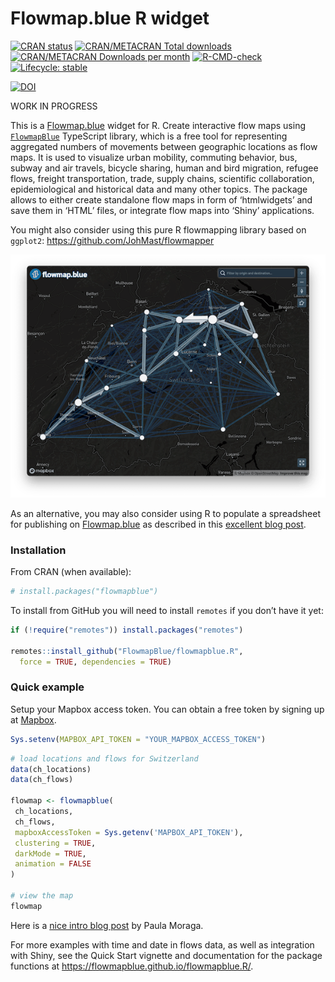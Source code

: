 

# Flowmap.blue R widget

<!-- badges: start -->

<a href="https://CRAN.R-project.org/package=flowmapblue"
target="_blank"><img
src="https://www.r-pkg.org/badges/version/flowmapblue"
alt="CRAN status" /></a>
<a href="https://CRAN.R-project.org/package=flowmapblue"
target="_blank"><img
src="https://cranlogs.r-pkg.org/badges/grand-total/flowmapblue?color=blue"
alt="CRAN/METACRAN Total downloads" /></a>
<a href="https://CRAN.R-project.org/package=flowmapblue"
target="_blank"><img
src="https://cranlogs.r-pkg.org/badges/flowmapblue?color=blue"
alt="CRAN/METACRAN Downloads per month" /></a> <a
href="https://github.com/FlowmapBlue/flowmapblue.R/actions/workflows/R-CMD-check.yaml"
target="_blank"><img
src="https://github.com/FlowmapBlue/flowmapblue.R/actions/workflows/R-CMD-check.yaml/badge.svg"
alt="R-CMD-check" /></a>
<a href="https://lifecycle.r-lib.org/articles/stages.html#experimental"
target="_blank"><img
src="https://img.shields.io/badge/lifecycle-experimental-orange.svg"
alt="Lifecycle: stable" /></a>

[![DOI](https://zenodo.org/badge/DOI/10.32614/CRAN.package.flowmapblue.svg)](https://doi.org/10.32614/CRAN.package.flowmapblue)

<!-- badges: end -->

WORK IN PROGRESS

This is a [Flowmap.blue](https://www.flowmap.blue/) widget for R. Create
interactive flow maps using
[`FlowmapBlue`](https://github.com/FlowmapBlue/FlowmapBlue) TypeScript
library, which is a free tool for representing aggregated numbers of
movements between geographic locations as flow maps. It is used to
visualize urban mobility, commuting behavior, bus, subway and air
travels, bicycle sharing, human and bird migration, refugee flows,
freight transportation, trade, supply chains, scientific collaboration,
epidemiological and historical data and many other topics. The package
allows to either create standalone flow maps in form of ‘htmlwidgets’
and save them in ‘HTML’ files, or integrate flow maps into ‘Shiny’
applications.

You might also consider using this pure R flowmapping library based on
`ggplot2`: https://github.com/JohMast/flowmapper

![](man/figures/demo.png)

As an alternative, you may also consider using R to populate a
spreadsheet for publishing on [Flowmap.blue](https://www.flowmap.blue/)
as described in this [excellent blog
post](https://doodles.mountainmath.ca/blog/2020/01/06/flow-maps/).

### Installation

From CRAN (when available):

``` r
# install.packages("flowmapblue")
```

To install from GitHub you will need to install `remotes` if you don’t
have it yet:

``` r
if (!require("remotes")) install.packages("remotes")

remotes::install_github("FlowmapBlue/flowmapblue.R",
  force = TRUE, dependencies = TRUE)
```

### Quick example

Setup your Mapbox access token. You can obtain a free token by signing
up at [Mapbox](https://account.mapbox.com/).

``` r
Sys.setenv(MAPBOX_API_TOKEN = "YOUR_MAPBOX_ACCESS_TOKEN")
```

``` r
# load locations and flows for Switzerland
data(ch_locations)
data(ch_flows)

flowmap <- flowmapblue(
 ch_locations,
 ch_flows,
 mapboxAccessToken = Sys.getenv('MAPBOX_API_TOKEN'),
 clustering = TRUE,
 darkMode = TRUE,
 animation = FALSE
)

# view the map
flowmap
```

Here is a [nice intro blog
post](https://www.paulamoraga.com/blog/2020-07-11-mobility.html) by
Paula Moraga.

For more examples with time and date in flows data, as well as
integration with Shiny, see the Quick Start vignette and documentation
for the package functions at
<https://flowmapblue.github.io/flowmapblue.R/>.
